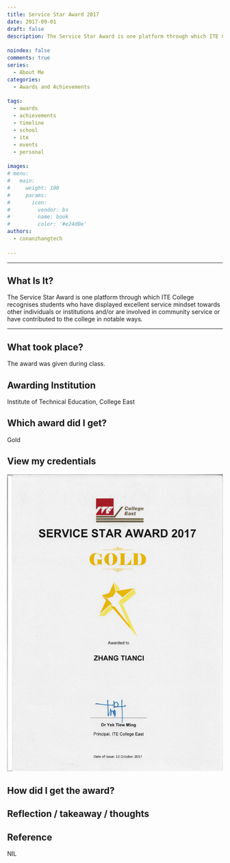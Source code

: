 ```yaml
---
title: Service Star Award 2017
date: 2017-09-01
draft: false
description: The Service Star Award is one platform through which ITE College recognises students who have displayed excellent service mindset towards other individuals or institutions and/or are involved in community service or have contributed to the college in notable ways.

noindex: false
comments: true
series:
  - About Me
categories:
  - Awards and Achievements
  
tags:
  - awards
  - achievements
  - timeline
  - school
  - ite
  - events
  - personal

images:
# menu:
#   main:
#     weight: 100
#     params:
#       icon:
#         vendor: bs
#         name: book
#         color: '#e24d0e'
authors:
  - conanzhangtech

---
```

---

## What Is It?

The Service Star Award is one platform through which ITE College recognises students who have displayed excellent service mindset towards other individuals or institutions and/or are involved in community service or have contributed to the college in notable ways.

---

## What took place?

The award was given during class.

## Awarding Institution

Institute of Technical Education, College East

## Which award did I get?

Gold

## View my credentials

![Gold Service Star Award 2017](credential1.jpg)

## How did I get the award?



## Reflection / takeaway / thoughts



## Reference

NIL


